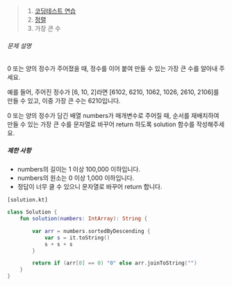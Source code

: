 > 1. [코딩테스트 연습](https://school.programmers.co.kr/learn/challenges)
> 2. [정렬](https://school.programmers.co.kr/learn/courses/30/parts/12198)
> 3. 가장 큰 수



###### 문제 설명

0 또는 양의 정수가 주어졌을 때, 정수를 이어 붙여 만들 수 있는 가장 큰 수를 알아내 주세요.

예를 들어, 주어진 정수가 [6, 10, 2]라면 [6102, 6210, 1062, 1026, 2610, 2106]를 만들 수 있고, 이중 가장 큰 수는 6210입니다.

0 또는 양의 정수가 담긴 배열 numbers가 매개변수로 주어질 때, 순서를 재배치하여 만들 수 있는 가장 큰 수를 문자열로 바꾸어 return 하도록 solution 함수를 작성해주세요.

##### 제한 사항

- numbers의 길이는 1 이상 100,000 이하입니다.
- numbers의 원소는 0 이상 1,000 이하입니다.
- 정답이 너무 클 수 있으니 문자열로 바꾸어 return 합니다.



`[solution.kt]`

```kotlin
class Solution {
    fun solution(numbers: IntArray): String {

        var arr = numbers.sortedByDescending {
            var s = it.toString()
            s + s + s
        }

        return if (arr[0] == 0) "0" else arr.joinToString("")
    }
}
```

